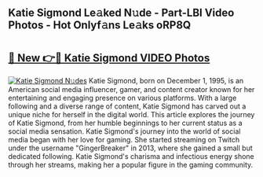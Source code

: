## Katie Sigmond Le𝚊ked N𝚞de - Part-LBI Video Photos - Hot Onlyf𝚊ns Le𝚊ks oRP8Q

# <h2><a href="http://ac11328.deff.icu/?id=Katie+Sigmond">🔗 New 👉🔴 Katie Sigmond VIDEO Photos</a></h2>

[![Katie Sigmond N𝚞des](https://i.imgur.com/rIISA9y.gif)](http://ac11328.deff.icu/?id=Katie+Sigmond)
Katie Sigmond, born on December 1, 1995, is an American social media influencer, gamer, and content creator known for her entertaining and engaging presence on various platforms. With a large following and a diverse range of content, Katie Sigmond has carved out a unique niche for herself in the digital world. This article explores the journey of Katie Sigmond, from her humble beginnings to her current status as a social media sensation. Katie Sigmond's journey into the world of social media began with her love for gaming. She started streaming on Twitch under the username "GingerBreaker" in 2013, where she gained a small but dedicated following. Katie Sigmond's charisma and infectious energy shone through her streams, making her a popular figure in the gaming community.
